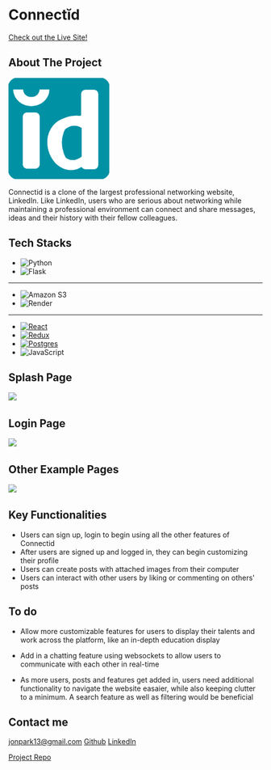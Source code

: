 
# Connectĭd

[Check out the Live Site!](https://connect-id-prroject.onrender.com)

## About The Project

<img src="./react-app/public/connectidLogo.png" width="200"/>

Connectid is a clone of the largest professional networking website, LinkedIn. Like LinkedIn, users who are serious about networking while maintaining a professional environment can connect and share messages, ideas and their history with their fellow colleagues. 

## Tech Stacks

- ![Python](https://img.shields.io/badge/python-3670A0?style=for-the-badge&logo=python&logoColor=ffdd54)
- ![Flask](https://img.shields.io/badge/flask-%23000.svg?style=for-the-badge&logo=flask&logoColor=white)
-----
- ![Amazon S3](https://img.shields.io/static/v1?style=for-the-badge&message=Amazon+S3&color=569A31&logo=Amazon+S3&logoColor=FFFFFF&label=)
- ![Render](https://img.shields.io/badge/Render-%46E3B7.svg?style=for-the-badge&logo=render&logoColor=white)
-----
- [![React][React.js]][React-url]
- [![Redux][Redux.js.org]][Redux-url]
- [![Postgres][Postgresql.org]][Postgres-url]
- ![JavaScript](https://img.shields.io/badge/javascript-%23323330.svg?style=for-the-badge&logo=javascript&logoColor=%23F7DF1E)


## Splash Page

<img src="https://i.imgur.com/qYtkvjy.png" />

## Login Page

<img src="https://i.imgur.com/mAlqKOf.png" />

## Other Example Pages

<img src='https://i.imgur.com/0MQJkeQ.png' />

## Key Functionalities

- Users can sign up, login to begin using all the other features of Connectid
- After users are signed up and logged in, they can begin customizing their profile
- Users can create posts with attached images from their computer
- Users can interact with other users by liking or commenting on others' posts

## To do

- Allow more customizable features for users to display their talents and work across the platform, like an in-depth education display

- Add in a chatting feature using websockets to allow users to communicate with each other in real-time

- As more users, posts and features get added in, users need additional functionality to navigate the website easaier, while also keeping clutter to a minimum. A search feature as well as filtering would be beneficial

## Contact me

jonpark13@gmail.com
[Github](https://github.com/jonpark13)
[LinkedIn](https://www.linkedin.com/in/jon-park-9b23b6142/)

[Project Repo](https://github.com/jonpark13/connect-id)

[React.js]: https://img.shields.io/badge/React-20232A?style=for-the-badge&logo=react&logoColor=61DAFB
[React-url]: https://reactjs.org/
[Redux.js.org]: https://img.shields.io/badge/redux-%23593d88.svg?style=for-the-badge&logo=redux&logoColor=white
[Redux-url]: https://redux.js.org/
[Postgresql.org]: https://img.shields.io/badge/postgres-%23316192.svg?style=for-the-badge&logo=postgresql&logoColor=white
[Postgres-url]: https://www.postgresql.org/
